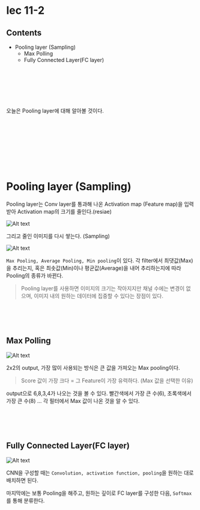 # lec 11-2

## Contents

- Pooling layer (Sampling)
  - Max Polling
  - Fully Connected Layer(FC layer)

ㅤ

ㅤ

ㅤ

오늘은 Pooling layer에 대해 알아볼 것이다.

ㅤ

ㅤ

ㅤ

ㅤ

# Pooling layer (Sampling)

Pooling layer는 Conv layer를 통과해 나온 Activation map (Feature map)을 입력 받아 Activation map의 크기를 줄인다.(resiae)

![Alt text](image.png)

그리고 줄인 이미지를 다시 쌓는다. (Sampling)

![Alt text](image-1.png)

`Max Pooling, Average Pooling, Min pooling`이 있다.
각 filter에서 최댓값(Max)을 추리는지, 혹은 최솟값(Min)이나 평균값(Average)을 내어 추리하는지에 따라 Pooling의 종류가 바뀐다.

> Pooling layer를 사용하면 이미지의 크기는 작아지지만 채널 수에는 변경이 없으며, 이미지 내의 원하는 데이터에 집중할 수 있다는 장점이 있다.

ㅤ

ㅤ

## Max Polling

![Alt text](image-2.png)

2x2의 output,
가장 많이 사용되는 방식은 큰 값을 가져오는 Max pooling이다.

> Score 값이 가장 크다 = 그 Feature이 가장 유력하다. (Max 값을 선택한 이유)

output으로 6,8,3,4가 나오는 것을 볼 수 있다.
빨간색에서 가장 큰 수(6), 초록색에서 가장 큰 수(8) ...
각 필터에서 Max 값이 나온 것을 알 수 있다.

ㅤ

ㅤ

## Fully Connected Layer(FC layer)

![Alt text](image-3.png)

CNN을 구성할 때는 `Convolution, activation function, pooling`을 원하는 대로 배치하면 된다.

마지막에는 보통 Pooling을 해주고, 원하는 깊이로 FC layer를 구성한 다음, `Softmax`를 통해 분류한다.
